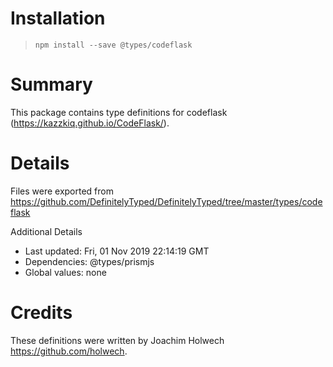 # Installation
> `npm install --save @types/codeflask`

# Summary
This package contains type definitions for codeflask (https://kazzkiq.github.io/CodeFlask/).

# Details
Files were exported from https://github.com/DefinitelyTyped/DefinitelyTyped/tree/master/types/codeflask

Additional Details
 * Last updated: Fri, 01 Nov 2019 22:14:19 GMT
 * Dependencies: @types/prismjs
 * Global values: none

# Credits
These definitions were written by Joachim Holwech <https://github.com/holwech>.
